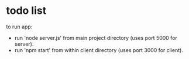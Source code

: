 # todo list
to run app: 
- run 'node server.js' from main project directory (uses port 5000 for server).
- run 'npm start' from within client directory (uses port 3000 for client).

<!-- TODO:
- data lazy-loading in client (instead, I limited the data presented to 50 items)
- get 'thin' initial data from server: transaction and customer-id only
- retrieve full transaction details on view/edit of item
- encript credit card numbers with pci
- add validations on add/edit form
- add whitelist
- add login + authentication
- add confirmation dialog before add/edit/delete
- add validation on server before performing changes on db
- add loader for async actions
- error handling + error page
- add index 'customer_id' in db for better performance -->
